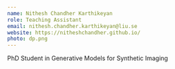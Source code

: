 ```yaml
---
name: Nithesh Chandher Karthikeyan
role: Teaching Assistant
email: nithesh.chandher.karthikeyan@liu.se
website: https://nitheshchandher.github.io/
photo: dp.png
---
```

PhD Student in Generative Models for Synthetic Imaging
